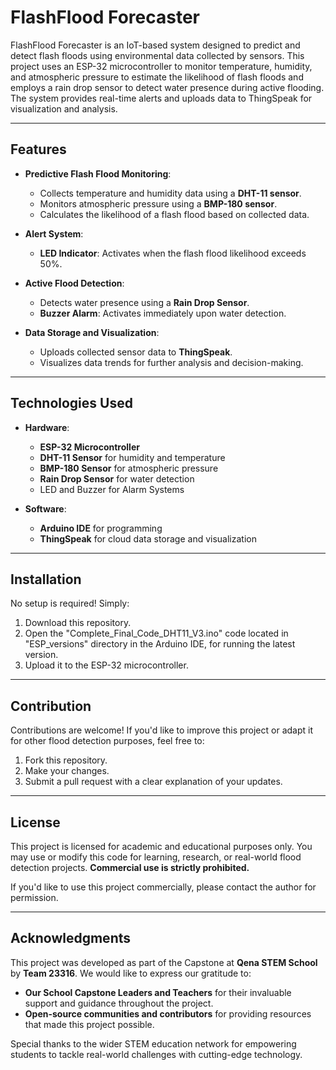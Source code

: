 # FlashFlood Forecaster  

FlashFlood Forecaster is an IoT-based system designed to predict and detect flash floods using environmental data collected by sensors. This project uses an ESP-32 microcontroller to monitor temperature, humidity, and atmospheric pressure to estimate the likelihood of flash floods and employs a rain drop sensor to detect water presence during active flooding. The system provides real-time alerts and uploads data to ThingSpeak for visualization and analysis.  

---

## Features  

- **Predictive Flash Flood Monitoring**:  
  - Collects temperature and humidity data using a **DHT-11 sensor**.  
  - Monitors atmospheric pressure using a **BMP-180 sensor**.  
  - Calculates the likelihood of a flash flood based on collected data.  

- **Alert System**:  
  - **LED Indicator**: Activates when the flash flood likelihood exceeds 50%.  

- **Active Flood Detection**:  
  - Detects water presence using a **Rain Drop Sensor**.  
  - **Buzzer Alarm**: Activates immediately upon water detection.  

- **Data Storage and Visualization**:  
  - Uploads collected sensor data to **ThingSpeak**.  
  - Visualizes data trends for further analysis and decision-making.  

---

## Technologies Used  

- **Hardware**:  
  - **ESP-32 Microcontroller**  
  - **DHT-11 Sensor** for humidity and temperature  
  - **BMP-180 Sensor** for atmospheric pressure  
  - **Rain Drop Sensor** for water detection  
  - LED and Buzzer for Alarm Systems  

- **Software**:  
  - **Arduino IDE** for programming  
  - **ThingSpeak** for cloud data storage and visualization  

---

## Installation  

No setup is required! Simply:  
1. Download this repository.  
2. Open the "Complete_Final_Code_DHT11_V3.ino" code located in "ESP_versions" directory in the Arduino IDE, for running the latest version. 
3. Upload it to the ESP-32 microcontroller.  

---

## Contribution  

Contributions are welcome! If you'd like to improve this project or adapt it for other flood detection purposes, feel free to:  
1. Fork this repository.  
2. Make your changes.  
3. Submit a pull request with a clear explanation of your updates.  

---

## License  

This project is licensed for academic and educational purposes only. You may use or modify this code for learning, research, or real-world flood detection projects. **Commercial use is strictly prohibited.**  

If you'd like to use this project commercially, please contact the author for permission.  

---

## Acknowledgments  

This project was developed as part of the Capstone at **Qena STEM School** by **Team 23316**. We would like to express our gratitude to:  
- **Our School Capstone Leaders and Teachers** for their invaluable support and guidance throughout the project.
- **Open-source communities and contributors** for providing resources that made this project possible.    

Special thanks to the wider STEM education network for empowering students to tackle real-world challenges with cutting-edge technology.  
